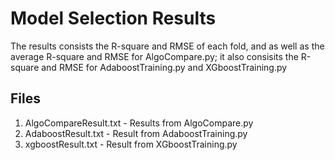 # Model Selection Results
The results consists the R-square and RMSE of each fold, and as well as the average R-square and RMSE for AlgoCompare.py; it also consisits the R-square and RMSE for AdaboostTraining.py and XGboostTraining.py

## Files
1. AlgoCompareResult.txt - Results from AlgoCompare.py
2. AdaboostResult.txt - Result from AdaboostTraining.py
3. xgboostResult.txt - Result from XGboostTraining.py
